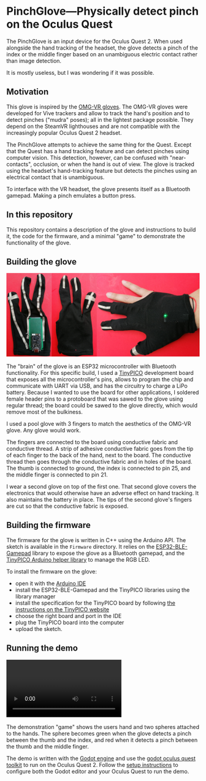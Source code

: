 PinchGlove—Physically detect pinch on the Oculus Quest
======================================================

The PinchGlove is an input device for the Oculus Quest 2. When used alongside the hand tracking of the headset, the glove detects a pinch of the index or the middle finger based on an unambiguous electric contact rather than image detection.

It is mostly useless, but I was wondering if it was possible.

## Motivation

This glove is inspired by the [OMG-VR gloves](https://arxiv.org/abs/1901.03532). The OMG-VR gloves were developed for Vive trackers and allow to track the hand's position and to detect pinches ("mudra" poses); all in the lightest package possible. They depend on the SteamVR lighthouses and are not compatible with the increasingly popular Oculus Quest 2 headset.

The PinchGlove attempts to achieve the same thing for the Quest. Except that the Quest has a hand tracking feature and can detect pinches using computer vision. This detection, however, can be confused with "near-contacts", occlusion, or when the hand is out of view. The glove is tracked using the headset's hand-tracking feature but detects the pinches using an electrical contact that is unambiguous.

To interface with the VR headset, the glove presents itself as a Bluetooth gamepad. Making a pinch emulates a button press.

## In this repository

This repository contains a description of the glove and instructions to build it, the code for the firmware, and a minimal "game" to demonstrate the functionality of the glove.

## Building the glove

![The PinchGlove seen without the second glove from the back and from the palm, and with the second glove](Assets/hand_composition.png)

The "brain" of the glove is an ESP32 microcontroller with Bluetooth functionality. For this specific build, I used a [TinyPICO](https://www.tinypico.com/) development board that exposes all the microcontroller's pins, allows to program the chip and communicate with UART via USB, and has the circuitry to charge a LiPo battery. Because I wanted to use the board for other applications, I soldered female header pins to a protoboard that was sawed to the glove using regular thread; the board could be sawed to the glove directly, which would remove most of the bulkiness.

I used a pool glove with 3 fingers to match the aesthetics of the OMG-VR glove. Any glove would work.

The fingers are connected to the board using conductive fabric and conductive thread. A strip of adhesive conductive fabric goes from the tip of each finger to the back of the hand, next to the board. The conductive thread then goes through the conductive fabric and in holes of the board. The thumb is connected to ground, the index is connected to pin 25, and the middle finger is connected to pin 21.

I wear a second glove on top of the first one. That second glove covers the electronics that would otherwise have an adverse effect on hand tracking. It also maintains the battery in place. The tips of the second glove's fingers are cut so that the conductive fabric is exposed.

## Building the firmware

The firmware for the glove is written in C++ using the Arduino API. The sketch is available in the `Firmware` directory. It relies on the [ESP32-BLE-Gamepad](https://github.com/lemmingDev/ESP32-BLE-Gamepad) library to expose the glove as a Bluetooth gamepad, and the [TinyPICO Arduino helper library](https://www.tinypico.com/code-examples) to manage the RGB LED.

To install the firmware on the glove:

* open it with the [Arduino IDE](https://www.arduino.cc/en/software)
* install the ESP32-BLE-Gamepad and the TinyPICO libraries using the library manager
* install the specification for the TinyPICO board by following [the instructions on the TinyPICO website](https://www.tinypico.com/gettingstarted)
* choose the right board and port in the IDE
* plug the TinyPICO board into the computer
* upload the sketch.

## Running the demo

![In-game view of the demo](Assets/demo.mp4)

The demonstration "game" shows the users hand and two spheres attached to the hands. The sphere becomes green when the glove detects a pinch between the thumb and the index, and red when it detects a pinch between the thumb and the middle finger.

The demo is written with the [Godot engine](https://godotengine.org/) and use the [godot oculus quest toolkit](https://github.com/NeoSpark314/godot_oculus_quest_toolkit) to run on the Oculus Quest 2. Follow the [setup instructions](https://github.com/NeoSpark314/godot_oculus_quest_toolkit/wiki/Tutorial-01-Setup) to configure both the Godot editor and your Oculus Quest to run the demo.
